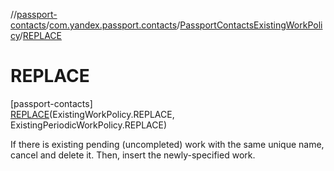 //[passport-contacts](../../../../index.md)/[com.yandex.passport.contacts](../../index.md)/[PassportContactsExistingWorkPolicy](../index.md)/[REPLACE](index.md)

# REPLACE

[passport-contacts]\
[REPLACE](index.md)(ExistingWorkPolicy.REPLACE, ExistingPeriodicWorkPolicy.REPLACE)

If there is existing pending (uncompleted) work with the same unique name, cancel and delete it.  Then, insert the newly-specified work.
